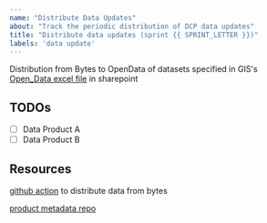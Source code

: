 ```yaml
---
name: "Distribute Data Updates"
about: "Track the periodic distribution of DCP data updates"
title: "Distribute data updates (sprint {{ SPRINT_LETTER }})"
labels: 'data update'
---
```


Distribution from Bytes to OpenData of datasets specified in GIS's [Open_Data excel file](https://nyco365.sharepoint.com/:x:/r/sites/NYCPLANNING/itd/edm/_layouts/15/Doc.aspx?sourcedoc=%7B6735537b-8d8e-437a-b5e5-3a6b54194b24%7D&action=edit&wdenableroaming=1&wdlcid=en-US&wdorigin=Teams-HL.Sharing.DirectLink.Copy.LOF&wdhostclicktime=1734629518613&wdredirectionreason=Force_SingleStepBoot&wdinitialsession=2a2b33b6-e1b0-d655-31ed-6ebe4e2c927f&wdrldsc=2&wdrldc=1&wdrldr=ServiceCreationTimedOut) in sharepoint

## TODOs

- [ ] Data Product A
- [ ] Data Product B

## Resources

[github action](https://github.com/NYCPlanning/data-engineering/actions/workflows/distribute_socrata_from_bytes.yml) to distribute data from bytes

[product metadata repo](https://github.com/NYCPlanning/product-metadata)
